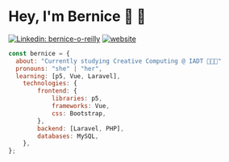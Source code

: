 #  Hey, I'm Bernice 👋 🐝

[![Linkedin: bernice-o-reilly](https://img.shields.io/badge/-berniceoreilly-blue?style=flat-square&logo=Linkedin&logoColor=white&link=https://www.linkedin.com/in/bernice-o-reilly-551137161//)](https://www.linkedin.com/in/bernice-o-reilly-551137161/)
[![website](https://img.shields.io/badge/Website-46a2f1.svg?&style=flat-square&logo=Google-Chrome&logoColor=white&link=https://b-oreilly.github.io/)](http://b-oreilly.github.io/)

```javascript
const bernice = {
  about: "Currently studying Creative Computing @ IADT 👩🏻‍💻"
  pronouns: "she" | "her",
  learning: [p5, Vue, Laravel],
    technologies: {
        frontend: {
            libraries: p5,
            frameworks: Vue,
            css: Bootstrap,
        },
        backend: [Laravel, PHP],
        databases: MySQL,
    },
};
```
